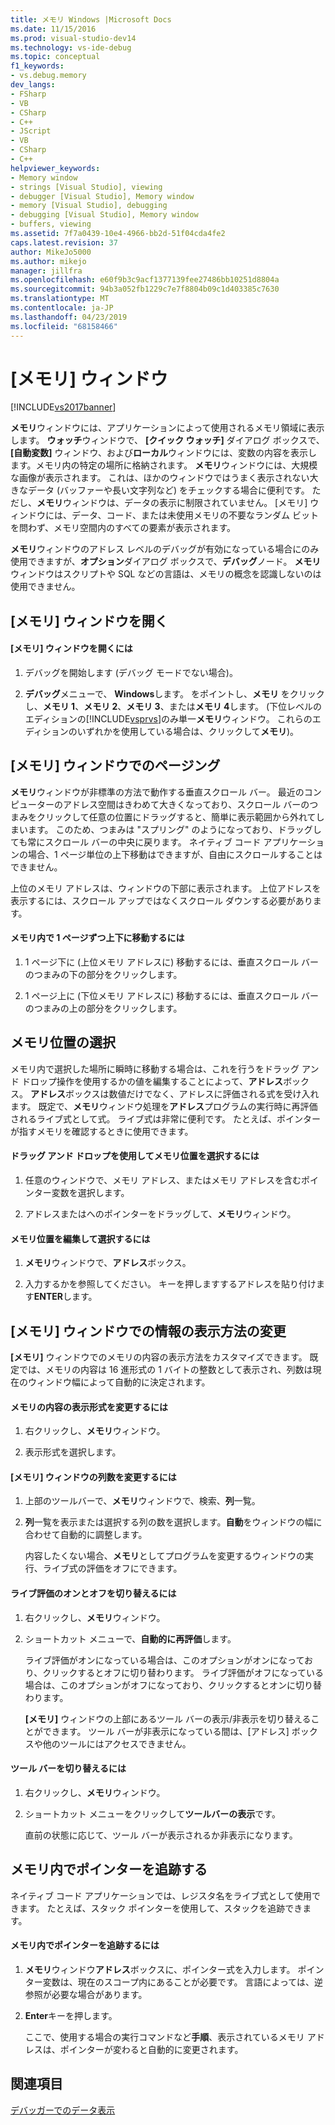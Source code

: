 ```yaml
---
title: メモリ Windows |Microsoft Docs
ms.date: 11/15/2016
ms.prod: visual-studio-dev14
ms.technology: vs-ide-debug
ms.topic: conceptual
f1_keywords:
- vs.debug.memory
dev_langs:
- FSharp
- VB
- CSharp
- C++
- JScript
- VB
- CSharp
- C++
helpviewer_keywords:
- Memory window
- strings [Visual Studio], viewing
- debugger [Visual Studio], Memory window
- memory [Visual Studio], debugging
- debugging [Visual Studio], Memory window
- buffers, viewing
ms.assetid: 7f7a0439-10e4-4966-bb2d-51f04cda4fe2
caps.latest.revision: 37
author: MikeJo5000
ms.author: mikejo
manager: jillfra
ms.openlocfilehash: e60f9b3c9acf1377139fee27486bb10251d8804a
ms.sourcegitcommit: 94b3a052fb1229c7e7f8804b09c1d403385c7630
ms.translationtype: MT
ms.contentlocale: ja-JP
ms.lasthandoff: 04/23/2019
ms.locfileid: "68158466"
---
```

# <a name="memory-windows"></a>[メモリ] ウィンドウ
[!INCLUDE[vs2017banner](../includes/vs2017banner.md)]

**メモリ**ウィンドウには、アプリケーションによって使用されるメモリ領域に表示します。 **ウォッチ**ウィンドウで、 **[クイック ウォッチ]** ダイアログ ボックスで、 **[自動変数]** ウィンドウ、および**ローカル**ウィンドウには、変数の内容を表示します。メモリ内の特定の場所に格納されます。 **メモリ**ウィンドウには、大規模な画像が表示されます。 これは、ほかのウィンドウではうまく表示されない大きなデータ (バッファーや長い文字列など) をチェックする場合に便利です。 ただし、**メモリ**ウィンドウは、データの表示に制限されていません。 [メモリ] ウィンドウには、データ、コード、または未使用メモリの不要なランダム ビットを問わず、メモリ空間内のすべての要素が表示されます。  
  
 **メモリ**ウィンドウのアドレス レベルのデバッグが有効になっている場合にのみ使用できますが、**オプション**ダイアログ ボックスで、**デバッグ**ノード。 **メモリ**ウィンドウはスクリプトや SQL などの言語は、メモリの概念を認識しないのは使用できません。  
  
## <a name="opening-a-memory-window"></a>[メモリ] ウィンドウを開く  
  
#### <a name="to-open-a-memory-window"></a>[メモリ] ウィンドウを開くには  
  
1. デバッグを開始します (デバッグ モードでない場合)。  
  
2. **デバッグ**メニューで、 **Windows**します。 をポイントし、**メモリ** をクリックし、**メモリ 1**、**メモリ 2**、**メモリ 3**、または**メモリ 4**します。 (下位レベルのエディションの[!INCLUDE[vsprvs](../includes/vsprvs-md.md)]のみ単一**メモリ**ウィンドウ。 これらのエディションのいずれかを使用している場合は、クリックして**メモリ**)。  
  
## <a name="paging-in-the-memory-window"></a>[メモリ] ウィンドウでのページング  
 **メモリ**ウィンドウが非標準の方法で動作する垂直スクロール バー。 最近のコンピューターのアドレス空間はきわめて大きくなっており、スクロール バーのつまみをクリックして任意の位置にドラッグすると、簡単に表示範囲から外れてしまいます。 このため、つまみは "スプリング" のようになっており、ドラッグしても常にスクロール バーの中央に戻ります。 ネイティブ コード アプリケーションの場合、1 ページ単位の上下移動はできますが、自由にスクロールすることはできません。  
  
 上位のメモリ アドレスは、ウィンドウの下部に表示されます。 上位アドレスを表示するには、スクロール アップではなくスクロール ダウンする必要があります。  
  
#### <a name="to-page-up-or-down-in-memory"></a>メモリ内で 1 ページずつ上下に移動するには  
  
1. 1 ページ下に (上位メモリ アドレスに) 移動するには、垂直スクロール バーのつまみの下の部分をクリックします。  
  
2. 1 ページ上に (下位メモリ アドレスに) 移動するには、垂直スクロール バーのつまみの上の部分をクリックします。  
  
## <a name="selecting-a-memory-location"></a>メモリ位置の選択  
 メモリ内で選択した場所に瞬時に移動する場合は、これを行うをドラッグ アンド ドロップ操作を使用するかの値を編集することによって、**アドレス**ボックス。 **アドレス**ボックスは数値だけでなく、アドレスに評価される式を受け入れます。 既定で、**メモリ**ウィンドウ処理を**アドレス**プログラムの実行時に再評価されるライブ式として式。 ライブ式は非常に便利です。 たとえば、ポインターが指すメモリを確認するときに使用できます。  
  
#### <a name="to-select-a-memory-location-by-dragging-and-dropping"></a>ドラッグ アンド ドロップを使用してメモリ位置を選択するには  
  
1. 任意のウィンドウで、メモリ アドレス、またはメモリ アドレスを含むポインター変数を選択します。  
  
2. アドレスまたはへのポインターをドラッグして、**メモリ**ウィンドウ。  
  
#### <a name="to-select-a-memory-location-by-editing"></a>メモリ位置を編集して選択するには  
  
1. **メモリ**ウィンドウで、**アドレス**ボックス。  
  
2. 入力するかを参照してください。 キーを押しますするアドレスを貼り付けます**ENTER**します。  
  
## <a name="changing-the-way-the-memory-window-displays-information"></a>[メモリ] ウィンドウでの情報の表示方法の変更  
 **[メモリ]** ウィンドウでのメモリの内容の表示方法をカスタマイズできます。 既定では、メモリの内容は 16 進形式の 1 バイトの整数として表示され、列数は現在のウィンドウ幅によって自動的に決定されます。  
  
#### <a name="to-change-the-format-of-the-memory-contents"></a>メモリの内容の表示形式を変更するには  
  
1. 右クリックし、**メモリ**ウィンドウ。  
  
2. 表示形式を選択します。  
  
#### <a name="to-change-the-number-of-columns-in-the-memory-window"></a>[メモリ] ウィンドウの列数を変更するには  
  
1. 上部のツールバーで、**メモリ**ウィンドウで、検索、**列**一覧。  
  
2. **列**一覧を表示または選択する列の数を選択します。**自動**をウィンドウの幅に合わせて自動的に調整します。  
  
   内容したくない場合、**メモリ**としてプログラムを変更するウィンドウの実行、ライブ式の評価をオフにできます。  
  
#### <a name="to-toggle-live-evaluation"></a>ライブ評価のオンとオフを切り替えるには  
  
1. 右クリックし、**メモリ**ウィンドウ。  
  
2. ショートカット メニューで、**自動的に再評価**します。  
  
    ライブ評価がオンになっている場合は、このオプションがオンになっており、クリックするとオフに切り替わります。 ライブ評価がオフになっている場合は、このオプションがオフになっており、クリックするとオンに切り替わります。  
  
   **[メモリ]** ウィンドウの上部にあるツール バーの表示/非表示を切り替えることができます。 ツール バーが非表示になっている間は、[アドレス] ボックスや他のツールにはアクセスできません。  
  
#### <a name="to-toggle-the-toolbar"></a>ツール バーを切り替えるには  
  
1. 右クリックし、**メモリ**ウィンドウ。  
  
2. ショートカット メニューをクリックして**ツールバーの表示**です。  
  
     直前の状態に応じて、ツール バーが表示されるか非表示になります。  
  
## <a name="following-a-pointer-through-memory"></a>メモリ内でポインターを追跡する  
 ネイティブ コード アプリケーションでは、レジスタ名をライブ式として使用できます。 たとえば、スタック ポインターを使用して、スタックを追跡できます。  
  
#### <a name="to-follow-a-pointer-through-memory"></a>メモリ内でポインターを追跡するには  
  
1. **メモリ**ウィンドウ**アドレス**ボックスに、ポインター式を入力します。 ポインター変数は、現在のスコープ内にあることが必要です。 言語によっては、逆参照が必要な場合があります。  
  
2. **Enter**キーを押します。  
  
     ここで、使用する場合の実行コマンドなど**手順**、表示されているメモリ アドレスは、ポインターが変わると自動的に変更されます。  
  
## <a name="see-also"></a>関連項目  
 [デバッガーでのデータ表示](../debugger/viewing-data-in-the-debugger.md)
